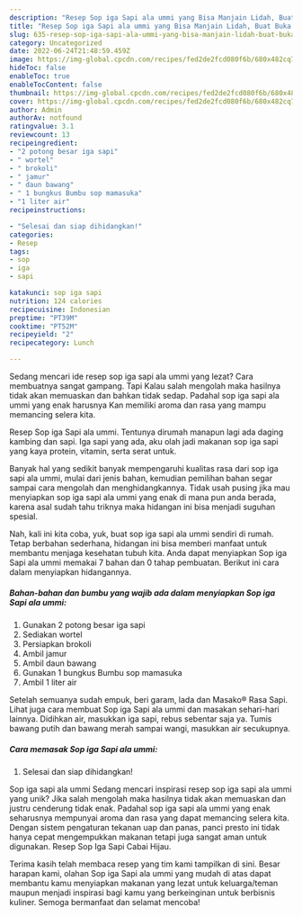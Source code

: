 ```yaml
---
description: "Resep Sop iga Sapi ala ummi yang Bisa Manjain Lidah, Buat Buka Puasa Lezat"
title: "Resep Sop iga Sapi ala ummi yang Bisa Manjain Lidah, Buat Buka Puasa Lezat"
slug: 635-resep-sop-iga-sapi-ala-ummi-yang-bisa-manjain-lidah-buat-buka-puasa-lezat
category: Uncategorized
date: 2022-06-24T21:48:59.459Z
image: https://img-global.cpcdn.com/recipes/fed2de2fcd080f6b/680x482cq70/sop-iga-sapi-ala-ummi-foto-resep-utama.jpg
hideToc: false
enableToc: true
enableTocContent: false
thumbnail: https://img-global.cpcdn.com/recipes/fed2de2fcd080f6b/680x482cq70/sop-iga-sapi-ala-ummi-foto-resep-utama.jpg
cover: https://img-global.cpcdn.com/recipes/fed2de2fcd080f6b/680x482cq70/sop-iga-sapi-ala-ummi-foto-resep-utama.jpg
author: Admin
authorAv: notfound
ratingvalue: 3.1
reviewcount: 13
recipeingredient:
- "2 potong besar iga sapi"
- " wortel"
- " brokoli"
- " jamur"
- " daun bawang"
- " 1 bungkus Bumbu sop mamasuka"
- "1 liter air"
recipeinstructions:

- "Selesai dan siap dihidangkan!"
categories:
- Resep
tags:
- sop
- iga
- sapi

katakunci: sop iga sapi 
nutrition: 124 calories
recipecuisine: Indonesian
preptime: "PT39M"
cooktime: "PT52M"
recipeyield: "2"
recipecategory: Lunch

---
```



Sedang mencari ide resep sop iga sapi ala ummi yang lezat? Cara membuatnya sangat gampang. Tapi Kalau salah mengolah maka hasilnya tidak akan memuaskan dan bahkan tidak sedap. Padahal sop iga sapi ala ummi yang enak harusnya Kan memiliki aroma dan rasa yang mampu memancing selera kita.


Resep Sop iga Sapi ala ummi. Tentunya dirumah manapun lagi ada daging kambing dan sapi. Iga sapi yang ada, aku olah jadi makanan sop iga sapi yang kaya protein, vitamin, serta serat untuk.

Banyak hal yang sedikit banyak mempengaruhi kualitas rasa dari sop iga sapi ala ummi, mulai dari jenis bahan, kemudian pemilihan bahan segar sampai cara mengolah dan menghidangkannya. Tidak usah pusing jika mau menyiapkan sop iga sapi ala ummi yang enak di mana pun anda berada, karena asal sudah tahu triknya maka hidangan ini bisa menjadi suguhan spesial.


Nah, kali ini kita coba, yuk, buat sop iga sapi ala ummi sendiri di rumah. Tetap berbahan sederhana, hidangan ini bisa memberi manfaat untuk membantu menjaga kesehatan tubuh kita. Anda dapat menyiapkan Sop iga Sapi ala ummi memakai 7 bahan dan 0 tahap pembuatan. Berikut ini cara dalam menyiapkan hidangannya.

<!--inarticleads1-->

##### Bahan-bahan dan bumbu yang wajib ada dalam menyiapkan Sop iga Sapi ala ummi:

1. Gunakan 2 potong besar iga sapi
1. Sediakan  wortel
1. Persiapkan  brokoli
1. Ambil  jamur
1. Ambil  daun bawang
1. Gunakan  1 bungkus Bumbu sop mamasuka
1. Ambil 1 liter air


Setelah semuanya sudah empuk, beri garam, lada dan Masako® Rasa Sapi. Lihat juga cara membuat Sop iga Sapi ala ummi dan masakan sehari-hari lainnya. Didihkan air, masukkan iga sapi, rebus sebentar saja ya. Tumis bawang putih dan bawang merah sampai wangi, masukkan air secukupnya. 

<!--inarticleads2-->

##### Cara memasak Sop iga Sapi ala ummi:


1. Selesai dan siap dihidangkan!

Sop iga sapi ala ummi Sedang mencari inspirasi resep sop iga sapi ala ummi yang unik? Jika salah mengolah maka hasilnya tidak akan memuaskan dan justru cenderung tidak enak. Padahal sop iga sapi ala ummi yang enak seharusnya mempunyai aroma dan rasa yang dapat memancing selera kita. Dengan sistem pengaturan tekanan uap dan panas, panci presto ini tidak hanya cepat mengempukkan makanan tetapi juga sangat aman untuk digunakan. Resep Sop Iga Sapi Cabai Hijau. 

Terima kasih telah membaca resep yang tim kami tampilkan di sini. Besar harapan kami, olahan Sop iga Sapi ala ummi yang mudah di atas dapat membantu kamu menyiapkan makanan yang lezat untuk keluarga/teman maupun menjadi inspirasi bagi kamu yang berkeinginan untuk berbisnis kuliner. Semoga bermanfaat dan selamat mencoba!
